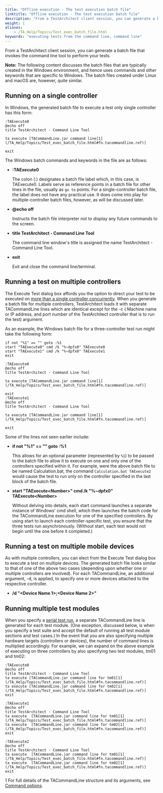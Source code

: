 ```yaml
--- 
title: "Offline execution - The test execution batch file"
linktitle: "Offline execution - The test execution batch file"
description: "From a TestArchitect client session, you can generate a batch file that invokes the command line tool to perform your tests."
weight: 1
aliases: 
    - /TA_Help/Topics/Test_exec_batch_file.html
keywords: "executing tests from the command line, command line"
---
```


From a TestArchitect client session, you can generate a batch file that invokes the command line tool to perform your tests.

**Note:** The following content discusses the batch files that are typically created in the Windows environment, and hence uses commands and other keywords that are specific to Windows. The batch files created under Linux and macOS are, however, quite similar.

## Running on a single controller

In Windows, the generated batch file to execute a test only single controller has this form:

```
:TAExecute0
@echo off
title TestArchitect - Command Line Tool 

ta execute [TACommandLine.jar command line[1](/TA_Help/Topics/Test_exec_batch_file.html#fn.tacommandline.ref)]
 
exit
```

The Windows batch commands and keywords in the file are as follows:

-   **:TAExecute0**

    The colon \(:\) designates a batch file label which, in this case, is TAExecute0. Labels serve as reference points in a batch file for other lines in the file, usually as `go to` points. For a single-controller batch file, the label does not have any practical use. It does come into play for multiple-controller batch files, however, as will be discussed later.

-   **@echo off**

    Instructs the batch file interpreter not to display any future commands to the screen.

-   **title TestArchitect - Command Line Tool**

    The command line window's title is assigned the name TestArchitect - Command Line Tool.

-   **exit**

    Exit and close the command line/terminal.


## Running a test on multiple controllers

The Execute Test dialog box affords you the option to direct your test to be executed on [more than a single controller concurrently](/TA_Help/Topics/Test_exec_test_execution.html#li.exec_test_dlg.controllers_and_devices). When you generate a batch file for multiple controllers, TestArchitect loads it with separate TACommandLine lines which are identical except for the -c \( Machine name or IP address, and port number of the TestArchitect controller that is to run the test\) argument.

As an example, the Windows batch file for a three-controller test run might take the following form:

```
if not "%1" == "" goto :%1
start "TAExecute0" cmd /k "%~dpfx0" TAExecute0
start "TAExecute1" cmd /k "%~dpfx0" TAExecute1
exit

:TAExecute0
@echo off
title TestArchitect - Command Line Tool 

ta execute [TACommandLine.jar command line[1](/TA_Help/Topics/Test_exec_batch_file.html#fn.tacommandline.ref)]

exit
:TAExecute1
@echo off  
title TestArchitect - Command Line Tool 

ta execute [TACommandLine.jar command line[1](/TA_Help/Topics/Test_exec_batch_file.html#fn.tacommandline.ref)]

exit
```

Some of the lines not seen earlier include:

-   **if not "%1" == "" goto :%1**

    This allows for an optional parameter \(represented by `%1`\) to be passed to the batch file to allow it to execute on one and only one of the controllers specified within it. For example, were the above batch file to be named Calculation.bat, the command `Calculation.bat TAExecute2` would cause the test to run only on the controller specified in the last block of the batch file.

-   **start "TAExecute<Number\>" cmd /k "%~dpfx0" TAExecute<Number\>**

    Without delving into details, each start command launches a separate instance of Windows' cmd shell, which then launches the batch code for the TACommandLine execution for one of the specified controllers. By using start to launch each controller-specific test, you ensure that the three tests run asynchronously. \(Without start, each test would not begin until the one before it completed.\)


## Running a test on multiple mobile devices

As with multiple controllers, you can elect from the Execute Test dialog box to execute a test on multiple devices. The generated batch file looks similar to that of one of the above two cases \(depending upon whether one or multiple controllers are involved\). For each TACommandLine, an additional argument, -d, is applied, to specify one or more devices attached to the respective controller.

-   **/d "<Device Name 1\>;<Device Name 2\>"**

## Running multiple test modules

When you specify a [serial test run](/TA_Help/Topics/Test_exec_multiple_TM.html), a separate TACommandLine line is generated for each test module. \(One exception, discussed below, is when you specify a test suite and accept the default of running all test module sections and test cases.\) In the event that you are also specifying multiple hardware targets \(controllers or devices\), the number of command lines is multiplied accordingly. For example, we can expand on the above example of executing on three controllers by also specifying two test modules, tm01 and tm02:

```
:TAExecute0
@echo off 
title TestArchitect - Command Line Tool 
ta execute [TACommandLine.jar command line for tm01[1](/TA_Help/Topics/Test_exec_batch_file.html#fn.tacommandline.ref)]
ta execute [TACommandLine.jar command line for tm02[1](/TA_Help/Topics/Test_exec_batch_file.html#fn.tacommandline.ref)]
exit

:TAExecute1
@echo off
title TestArchitect - Command Line Tool 
ta execute  [TACommandLine.jar command line for tm01[1](/TA_Help/Topics/Test_exec_batch_file.html#fn.tacommandline.ref)]
ta execute  [TACommandLine.jar command line for tm02[1](/TA_Help/Topics/Test_exec_batch_file.html#fn.tacommandline.ref)]
exit

:TAExecute2
@echo off
title TestArchitect - Command Line Tool 
ta execute  [TACommandLine.jar command line for tm01[1](/TA_Help/Topics/Test_exec_batch_file.html#fn.tacommandline.ref)]
ta execute  [TACommandLine.jar command line for tm02[1](/TA_Help/Topics/Test_exec_batch_file.html#fn.tacommandline.ref)]
exit
```


1 For full details of the TACommandLine structure and its arguments, see [Command options](/TA_Help/Topics/Test_exec_cmd.html#section.ta_command_line.options).

